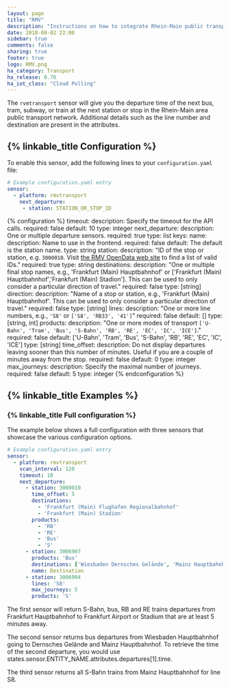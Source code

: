 ```yaml
---
layout: page
title: "RMV"
description: "Instructions on how to integrate Rhein-Main public transport departure times into Home Assistant."
date: 2018-08-02 22:00
sidebar: true
comments: false
sharing: true
footer: true
logo: RMV.png
ha_category: Transport
ha_release: 0.76
ha_iot_class: "Cloud Polling"
---
```


The `rvmtransport` sensor will give you the departure time of the next bus, tram, subway, or train at the next station or stop in the Rhein-Main area public transport network. Additional details such as the line number and destination are present in the attributes.

## {% linkable_title Configuration %}

To enable this sensor, add the following lines to your `configuration.yaml` file:

```yaml
# Example configuration.yaml entry
sensor:
  - platform: rmvtransport
    next_departure:
     - station: STATION_OR_STOP_ID
```

{% configuration %}
timeout:
  description: Specify the timeout for the API calls.
  required: false
  default: 10
  type: integer
next_departure:
  description: One or multiple departure sensors.
  required: true
  type: list
  keys:
    name:
      description: Name to use in the frontend.
      required: false
      default: The default is the station name.
      type: string
    station:
      description: "ID of the stop or station, e.g. `3000010`. Visit [the RMV OpenData web site](https://opendata.rmv.de) to find a list of valid IDs."
      required: true
      type: string
    destinations:
      description: "One or multiple final stop names, e.g., 'Frankfurt (Main) Hauptbahnhof' or ['Frankfurt (Main) Hauptbahnhof','Frankfurt (Main) Stadion']. This can be used to only consider a particular direction of travel."
      required: false
      type: [string]
    direction:
      description: "Name of a stop or station, e.g., 'Frankfurt (Main) Hauptbahnhof'. This can be used to only consider a particular direction of travel."
      required: false
      type: [string]
    lines:
      description: "One or more line numbers, e.g., `'S8'` or `['S8', 'RB33', '41']`"
      required: false
      default: []
      type: [string, int]
    products:
      description: "One or more modes of transport `['U-Bahn', 'Tram', 'Bus', 'S-Bahn', 'RB', 'RE', 'EC', 'IC', 'ICE']`."
      required: false
      default: ['U-Bahn', 'Tram', 'Bus', 'S-Bahn', 'RB', 'RE', 'EC', 'IC', 'ICE']
      type: [string]
    time_offset:
      description: Do not display departures leaving sooner than this number of minutes. Useful if you are a couple of minutes away from the stop.
      required: false
      default: 0
      type: integer
    max_journeys:
      description: Specify the maximal number of journeys.
      required: false
      default: 5
      type: integer
{% endconfiguration %}

## {% linkable_title Examples %}

### {% linkable_title Full configuration %}

The example below shows a full configuration with three sensors that showcase the various configuration options.

```yaml
# Example configuration.yaml entry
sensor:
  - platform: rmvtransport
    scan_interval: 120
    timeout: 10
    next_departure:
      - station: 3000010
        time_offset: 5
        destinations:
          - 'Frankfurt (Main) Flughafen Regionalbahnhof'
          - 'Frankfurt (Main) Stadion'
        products:
          - 'RB'
          - 'RE'
          - 'Bus'
          - 'S'
      - station: 3006907
        products: 'Bus'
        destinations: ['Wiesbaden Dernsches Gelände', 'Mainz Hauptbahnhof']
        name: Destination
      - station: 3006904
        lines: 'S8'
        max_journeys: 5
        products: 'S'
```

The first sensor will return S-Bahn, bus, RB and RE trains departures from Frankfurt Hauptbahnhof to Frankfurt Airport or Stadium that are at least 5 minutes away.

The second sensor returns bus departures from Wiesbaden Hauptbahnhof going to Dernsches Gelände and Mainz Hauptbahnhof. To retrieve the time of the second departure, you would use states.sensor.ENTITY_NAME.attributes.departures[1].time.

The third sensor returns all S-Bahn trains from Mainz Hauptbahnhof for line S8.
